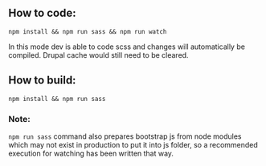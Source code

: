 ## How to code:
`npm install && npm run sass && npm run watch`

In this mode dev is able to code scss and changes will automatically be compiled.
Drupal cache would still need to be cleared.

## How to build:
`npm install && npm run sass`

### Note:
`npm run sass` command also prepares bootstrap js from node modules which may not exist in production to put it into js folder, so a recommended execution for watching has been written that way.
